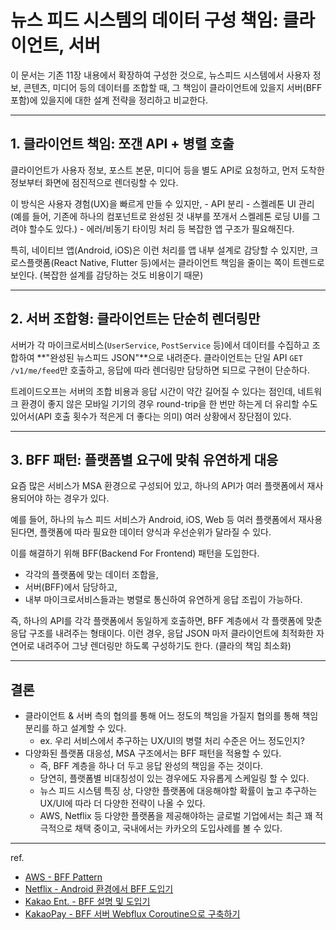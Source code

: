 # 뉴스 피드 시스템의 데이터 구성 책임: 클라이언트, 서버
이 문서는 기존 11장 내용에서 확장하여 구성한 것으로, 뉴스피드 시스템에서 사용자 정보, 콘텐츠, 미디어 등의 데이터를 조합할 때,
그 책임이 클라이언트에 있을지 서버(BFF 포함)에 있을지에 대한 설계 전략을 정리하고 비교한다.

---
## 1. 클라이언트 책임: 쪼갠 API + 병렬 호출
클라이언트가 사용자 정보, 포스트 본문, 미디어 등을 별도 API로 요청하고, 먼저 도착한 정보부터 화면에 점진적으로 렌더링할 수 있다.


이 방식은 사용자 경험(UX)을 빠르게 만들 수 있지만,
    - API 분리
    - 스켈레톤 UI 관리 (예를 들어, 기존에 하나의 컴포넌트로 완성된 것 내부를 쪼개서 스켈레톤 로딩 UI를 그려야 할수도 있다.)
    - 에러/비동기 타이밍 처리 등 복잡한 앱 구조가 필요해진다.


특히, 네이티브 앱(Android, iOS)은 이런 처리를 앱 내부 설계로 감당할 수 있지만, 크로스플랫폼(React Native, Flutter 등)에서는 클라이언트 책임을 줄이는 쪽이 트렌드로 보인다. (복잡한 설계를 감당하는 것도 비용이기 때문)


---
## 2. 서버 조합형: 클라이언트는 단순히 렌더링만
서버가 각 마이크로서비스(`UserService`, `PostService` 등)에서 데이터를 수집하고 조합하여 **"완성된 뉴스피드 JSON"**으로 내려준다.
클라이언트는 단일 API `GET /v1/me/feed`만 호출하고, 응답에 따라 렌더링만 담당하면 되므로 구현이 단순하다.


트레이드오프는 서버의 조합 비용과 응답 시간이 약간 길어질 수 있다는 점인데, 네트워크 환경이 좋지 않은 모바일 기기의 경우 round-trip을 한 번만 하는게 더 유리할 수도 있어서(API 호출 횟수가 적은게 더 좋다는 의미) 여러 상황에서 장단점이 있다.


---
## 3. BFF 패턴: 플랫폼별 요구에 맞춰 유연하게 대응
요즘 많은 서비스가 MSA 환경으로 구성되어 있고, 하나의 API가 여러 플랫폼에서 재사용되어야 하는 경우가 있다.


예를 들어, 하나의 뉴스 피드 서비스가 Android, iOS, Web 등 여러 플랫폼에서 재사용된다면, 플랫폼에 따라 필요한 데이터 양식과 우선순위가 달라질 수 있다.


이를 해결하기 위해 BFF(Backend For Frontend) 패턴을 도입한다.
- 각각의 플랫폼에 맞는 데이터 조합을,
- 서버(BFF)에서 담당하고,
- 내부 마이크로서비스들과는 병렬로 통신하여 유연하게 응답 조립이 가능하다.


즉, 하나의 API를 각각 플랫폼에서 동일하게 호출하면, BFF 계층에서 각 플랫폼에 맞춘 응답 구조를 내려주는 형태이다.
이런 경우, 응답 JSON 마저 클라이언트에 최적화한 자연어로 내려주어 그냥 렌더링만 하도록 구성하기도 한다. (클라의 책임 최소화)


---
## 결론
- 클라이언트 & 서버 측의 협의를 통해 어느 정도의 책임을 가질지 협의를 통해 책임 분리를 하고 설계할 수 있다.
   - ex. 우리 서비스에서 추구하는 UX/UI의 병렬 처리 수준은 어느 정도인지?
- 다양화된 플랫폼 대응성, MSA 구조에서는 BFF 패턴을 적용할 수 있다.
    - 즉, BFF 계층을 하나 더 두고 응답 완성의 책임을 주는 것이다.
    - 당연히, 플랫폼별 비대칭성이 있는 경우에도 자유롭게 스케일링 할 수 있다.
    - 뉴스 피드 시스템 특징 상, 다양한 플랫폼에 대응해야할 확률이 높고 추구하는 UX/UI에 따라 더 다양한 전략이 나올 수 있다.
    - AWS, Netflix 등 다양한 플랫폼을 제공해야하는 글로벌 기업에서는 최근 꽤 적극적으로 채택 중이고, 국내에서는 카카오의 도입사례를 볼 수 있다.


---
ref.
- [AWS - BFF Pattern](https://aws.amazon.com/ko/blogs/mobile/backends-for-frontends-pattern/)
- [Netflix - Android 환경에서 BFF 도입기](https://netflixtechblog.com/seamlessly-swapping-the-api-backend-of-the-netflix-android-app-3d4317155187)
- [Kakao Ent. - BFF 설명 및 도입기](https://tech.kakaoent.com/front-end/2022/220310-kakaopage-bff/)
- [KakaoPay - BFF 서버 Webflux Coroutine으로 구축하기](https://tech.kakaopay.com/post/bff_webflux_coroutine/)